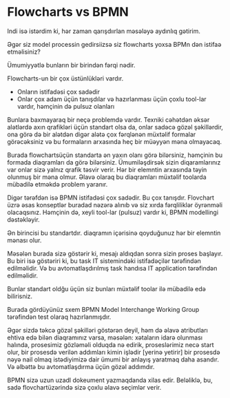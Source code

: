 # Flowcharts vs BPMN

Indi isə istərdim ki, hər zaman qarışdıırlan məsələyə aydınlıq gətirim.&#x20;

Əgər siz model processin gedirsiizsə siz flowcharts yoxsa BPMn dən istifaə etməlisiniz?

Ümumiyyətlə bunların bir birindən fərqi nədir.

Flowcharts-un bir çox üstünlükləri vardır.

* Onların istifadəsi çox sadədir
* Onlar çox adam üçün tanışdılar və hazırlanması üçün çoxlu tool-lar vardır, həmçinin də pulsuz olanları

Bunlara baxmayaraq bir neçə problemdə vardır. Texniki cəhətdən əksər alətlərdə axın qrafikləri üçün standart olsa da, onlar sadəcə gözəl şəkillərdir, ona görə də bir alətdən digər alətə çox fərqlənən müxtəlif formalar görəcəksiniz və bu formaların arxasında heç bir müəyyən məna olmayacaq.&#x20;

Burada flowchartsüçün standarta ən yaxın olanı görə bilərsiniz, həmçinin bu formada diaqramları da görə bilərsiniz. Ümumiləşdirsək sizin diqaramlarınız var onlar sizə yalnız qrafik təsvir verir. Hər bir elemntin arxasında təyin olunmuş bir məna olmur. Əlavə olaraq bu diaqramları müxtəlif toolarda mübadilə etməkdə problem yaranır.&#x20;

Digər tərəfdən isə BPMN istifadəsi çox sadədir. Bu çox tanışdır. Flovchart üzrə əsas konseptlər buradad nəzərə alınıb və siz xırda fərqliliklər öyrənməli olacaqsınız. Həmçinin də, xeyli tool-lar (pulsuz) vardır ki, BPMN modellingi dəstəkləyir.&#x20;

Ən birincisi bu standartdır. diaqramın içərisinə qoyduğunuz hər bir elemntin mənası olur.&#x20;

Məsələn burada sizə göstərir ki, mesajı aldıqdan sonra sizin proses başlayır. Bu biri isə göstəriri ki, bu task IT sistemindəki istifadəçilər tərəfindən edilməlidir. Və bu avtomatlaşdırılmış task handısa IT application tərəfindən edilməlidir.&#x20;

Bunlar standart oldğu üçün siz bunları müxtəlif toolar ilə mübadilə edə bilirisniz.&#x20;

Burada gördüyünüz sxem BPMN Model Interchange Working Group tərəfindən test olaraq hazırlanmışdır.&#x20;

Əgər sizdə təkcə gözəl şəkilləri göstərən deyil, həm də əlavə atributları ehtiva edə bilən diaqramınız varsa, məsələn: xətaların idarə olunması halında, prosesimiz gözləməli olduqda nə edirik, proseslərimiz necə start olur, bir prosesdə verilən addımları kimin işlədir \[yerinə yetirir] bir prosesdə nəyə nail olmaq istədiyimizə dair ümumi bir anlayış yaratmaq daha asandır. Və əlbəttə bu avtomatlaşdırma üçün gözəl addımdır.&#x20;

BPMN sizə uzun uzadl dokeument yazmaqdanda xilas edir. Beləliklə, bu, sadə flovchartüzərində sizə çoxlu əlavə seçimlər verir.
